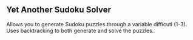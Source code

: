 ## Yet Another Sudoku Solver
Allows you to generate Sudoku puzzles through a variable difficutl (1-3). 
Uses backtracking to both generate and solve the puzzles. 
